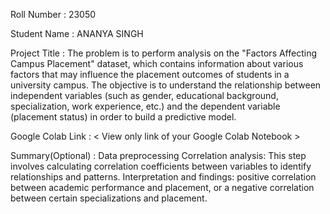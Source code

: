 Roll Number       :   23050

Student Name      :   ANANYA SINGH

Project Title     :  The problem is to perform analysis on the "Factors Affecting Campus Placement" dataset, which contains information about various factors that may 
                      influence the placement outcomes of students in a university campus. The objective is to understand the relationship between independent 
                        variables (such as gender, educational background, specialization, work experience, etc.) and the dependent variable (placement status) in 
                      order to build a predictive model.

Google Colab Link :   < View only link of your Google Colab Notebook >

Summary(Optional) :   Data preprocessing
                      Correlation analysis: This step involves calculating correlation coefficients between variables to identify relationships and patterns.
                      Interpretation and findings: positive correlation between academic performance and placement, or a negative correlation between certain 
                      specializations and placement.
